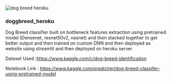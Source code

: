 ![dog breed heroku](https://user-images.githubusercontent.com/61107453/132993036-5f91b633-2c38-4c36-85a2-d07d5b8dc66b.gif)
### doggbreed_heroku

Dog Breed classifier built on bottleneck features extraction using pretrained model (Densenet, resnet50v2, nasnet) and then stacked together to get better output and then trained on custom DNN and then deployed as website using streamlit and then deployed on heroku server 

Dataset Used :https://www.kaggle.com/c/dog-breed-identification

Notebook Link : https://www.kaggle.com/preatcher/dog-breed-classifer-using-pretrained-model

